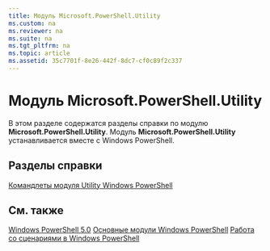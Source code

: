 ```yaml
---
title: Модуль Microsoft.PowerShell.Utility
ms.custom: na
ms.reviewer: na
ms.suite: na
ms.tgt_pltfrm: na
ms.topic: article
ms.assetid: 35c7701f-8e26-442f-8dc7-cf0c89f2c337
---
```

# Модуль Microsoft.PowerShell.Utility
В этом разделе содержатся разделы справки по модулю **Microsoft.PowerShell.Utility**. Модуль **Microsoft.PowerShell.Utility** устанавливается вместе с Windows PowerShell.

## Разделы справки
[Командлеты модуля Utility Windows PowerShell](http://go.microsoft.com/fwlink/?LinkID=245861)

## См. также
[Windows PowerShell 5.0](Windows-PowerShell-5.0.md)
[Основные модули Windows PowerShell](https://technet.microsoft.com/en-us/library/4b75f1e4-f327-48f3-92ab-bf5435094d41)
[Работа со сценариями в Windows PowerShell](../../getting-started/fundamental/Scripting-with-Windows-PowerShell.md)



<!--HONumber=May16_HO2-->


